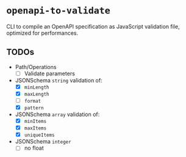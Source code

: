 # `openapi-to-validate`

CLI to compile an OpenAPI specification as JavaScript validation file, optimized for performances.

## TODOs

- Path/Operations
  - [ ] Validate parameters
- JSONSchema `string` validation of:
  - [x] `minLength`
  - [x] `maxLength`
  - [ ] `format`
  - [x] `pattern`
- JSONSchema `array` validation of:
  - [x] `minItems`
  - [x] `maxItems`
  - [x] `uniqueItems`
- JSONSchema `integer`
  - [ ] no float
